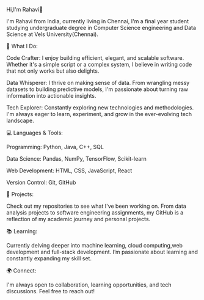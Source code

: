 Hi,I'm Rahavi👋

I'm Rahavi from India, currently living in Chennai, I'm a final year student studying undergraduate degree in Computer Science engineering and Data Science at Vels University(Chennai).

🌟 What I Do:

Code Crafter: I enjoy building efficient, elegant, and scalable software. Whether it's a simple script or a complex system, I believe in writing code that not only works but also delights.

Data Whisperer: I thrive on making sense of data. From wrangling messy datasets to building predictive models, I'm passionate about turning raw information into actionable insights.

Tech Explorer: Constantly exploring new technologies and methodologies. I'm always eager to learn, experiment, and grow in the ever-evolving tech landscape.

💻 Languages & Tools:

Programming: Python, Java, C++, SQL

Data Science: Pandas, NumPy, TensorFlow, Scikit-learn

Web Development: HTML, CSS, JavaScript, React

Version Control: Git, GitHub

🚀 Projects:

Check out my repositories to see what I've been working on. From data analysis projects to software engineering assignments, my GitHub is a reflection of my academic journey and personal projects.

📚 Learning:

Currently delving deeper into machine learning, cloud computing,web development and full-stack development. I’m passionate about learning and constantly expanding my skill set.

🌍 Connect:

I'm always open to collaboration, learning opportunities, and tech discussions. Feel free to reach out!
